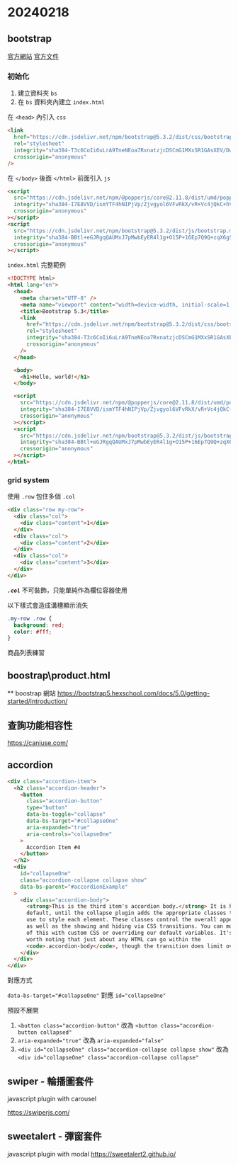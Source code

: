 # 20240218

## bootstrap

[官方網站](https://getbootstrap.com/)
[官方文件](https://getbootstrap.com/docs/5.3/getting-started/introduction/)

### 初始化

1. 建立資料夾 `bs`
2. 在 `bs` 資料夾內建立 `index.html`

在 `<head>` 內引入 `css`

```html
<link
  href="https://cdn.jsdelivr.net/npm/bootstrap@5.3.2/dist/css/bootstrap.min.css"
  rel="stylesheet"
  integrity="sha384-T3c6CoIi6uLrA9TneNEoa7RxnatzjcDSCmG1MXxSR1GAsXEV/Dwwykc2MPK8M2HN"
  crossorigin="anonymous"
/>
```

在 `</body>` 後面 `</html>` 前面引入 `js`

```html
<script
  src="https://cdn.jsdelivr.net/npm/@popperjs/core@2.11.8/dist/umd/popper.min.js"
  integrity="sha384-I7E8VVD/ismYTF4hNIPjVp/Zjvgyol6VFvRkX/vR+Vc4jQkC+hVqc2pM8ODewa9r"
  crossorigin="anonymous"
></script>
<script
  src="https://cdn.jsdelivr.net/npm/bootstrap@5.3.2/dist/js/bootstrap.min.js"
  integrity="sha384-BBtl+eGJRgqQAUMxJ7pMwbEyER4l1g+O15P+16Ep7Q9Q+zqX6gSbd85u4mG4QzX+"
  crossorigin="anonymous"
></script>
```

`index.html` 完整範例

```html
<!DOCTYPE html>
<html lang="en">
  <head>
    <meta charset="UTF-8" />
    <meta name="viewport" content="width=device-width, initial-scale=1.0" />
    <title>Bootstrap 5.3</title>
    <link
      href="https://cdn.jsdelivr.net/npm/bootstrap@5.3.2/dist/css/bootstrap.min.css"
      rel="stylesheet"
      integrity="sha384-T3c6CoIi6uLrA9TneNEoa7RxnatzjcDSCmG1MXxSR1GAsXEV/Dwwykc2MPK8M2HN"
      crossorigin="anonymous"
    />
  </head>

  <body>
    <h1>Hello, world!</h1>
  </body>

  <script
    src="https://cdn.jsdelivr.net/npm/@popperjs/core@2.11.8/dist/umd/popper.min.js"
    integrity="sha384-I7E8VVD/ismYTF4hNIPjVp/Zjvgyol6VFvRkX/vR+Vc4jQkC+hVqc2pM8ODewa9r"
    crossorigin="anonymous"
  ></script>
  <script
    src="https://cdn.jsdelivr.net/npm/bootstrap@5.3.2/dist/js/bootstrap.min.js"
    integrity="sha384-BBtl+eGJRgqQAUMxJ7pMwbEyER4l1g+O15P+16Ep7Q9Q+zqX6gSbd85u4mG4QzX+"
    crossorigin="anonymous"
  ></script>
</html>
```

### grid system

使用 `.row` 包住多個 `.col`

```html
<div class="row my-row">
  <div class="col">
    <div class="content">1</div>
  </div>
  <div class="col">
    <div class="content">2</div>
  </div>
  <div class="col">
    <div class="content">3</div>
  </div>
</div>
```

**_`.col`_** 不可裝飾，只能單純作為欄位容器使用

以下樣式會造成溝槽顯示消失

```css
.my-row .row {
  background: red;
  color: #fff;
}
```

商品列表練習

## boostrap\product.html

\*\* boostrap 網站
https://bootstrap5.hexschool.com/docs/5.0/getting-started/introduction/

## 查詢功能相容性

https://caniuse.com/

## accordion

```html
<div class="accordion-item">
  <h2 class="accordion-header">
    <button
      class="accordion-button"
      type="button"
      data-bs-toggle="collapse"
      data-bs-target="#collapseOne"
      aria-expanded="true"
      aria-controls="collapseOne"
    >
      Accordion Item #4
    </button>
  </h2>
  <div
    id="collapseOne"
    class="accordion-collapse collapse show"
    data-bs-parent="#accordionExample"
  >
    <div class="accordion-body">
      <strong>This is the third item's accordion body.</strong> It is hidden by
      default, until the collapse plugin adds the appropriate classes that we
      use to style each element. These classes control the overall appearance,
      as well as the showing and hiding via CSS transitions. You can modify any
      of this with custom CSS or overriding our default variables. It's also
      worth noting that just about any HTML can go within the
      <code>.accordion-body</code>, though the transition does limit overflow.
    </div>
  </div>
</div>
```

對應方式

`data-bs-target="#collapseOne"` 對應 `id="collapseOne"`

預設不展開

1. `<button class="accordion-button"` 改為 `<button class="accordion-button collapsed"`
2. `aria-expanded="true"` 改為 `aria-expanded="false"`
3. `<div id="collapseOne" class="accordion-collapse collapse show"` 改為 `<div id="collapseOne" class="accordion-collapse collapse"`

## swiper - 輪播圖套件

javascript plugin with carousel

https://swiperjs.com/

## sweetalert - 彈窗套件

javascript plugin with modal
https://sweetalert2.github.io/
